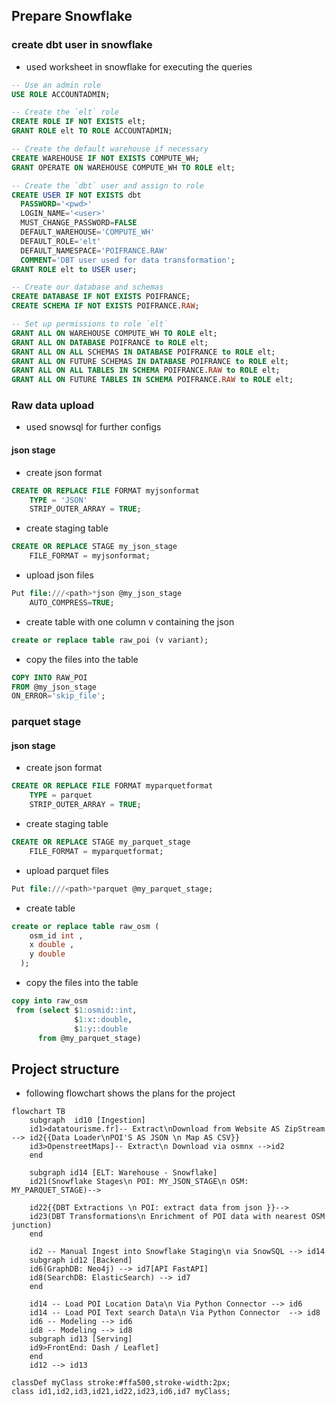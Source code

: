 ## Prepare Snowflake

### create dbt user in snowflake

- used worksheet in snowflake for executing the queries

```sql
-- Use an admin role
USE ROLE ACCOUNTADMIN;

-- Create the `elt` role
CREATE ROLE IF NOT EXISTS elt;
GRANT ROLE elt TO ROLE ACCOUNTADMIN;

-- Create the default warehouse if necessary
CREATE WAREHOUSE IF NOT EXISTS COMPUTE_WH;
GRANT OPERATE ON WAREHOUSE COMPUTE_WH TO ROLE elt;

-- Create the `dbt` user and assign to role
CREATE USER IF NOT EXISTS dbt
  PASSWORD='<pwd>'
  LOGIN_NAME='<user>'
  MUST_CHANGE_PASSWORD=FALSE
  DEFAULT_WAREHOUSE='COMPUTE_WH'
  DEFAULT_ROLE='elt'
  DEFAULT_NAMESPACE='POIFRANCE.RAW'
  COMMENT='DBT user used for data transformation';
GRANT ROLE elt to USER user;

-- Create our database and schemas
CREATE DATABASE IF NOT EXISTS POIFRANCE;
CREATE SCHEMA IF NOT EXISTS POIFRANCE.RAW;

-- Set up permissions to role `elt`
GRANT ALL ON WAREHOUSE COMPUTE_WH TO ROLE elt;
GRANT ALL ON DATABASE POIFRANCE to ROLE elt;
GRANT ALL ON ALL SCHEMAS IN DATABASE POIFRANCE to ROLE elt;
GRANT ALL ON FUTURE SCHEMAS IN DATABASE POIFRANCE to ROLE elt;
GRANT ALL ON ALL TABLES IN SCHEMA POIFRANCE.RAW to ROLE elt;
GRANT ALL ON FUTURE TABLES IN SCHEMA POIFRANCE.RAW to ROLE elt;
```

### Raw data upload

- used snowsql for further configs

#### json stage

- create json format

```sql
CREATE OR REPLACE FILE FORMAT myjsonformat
	TYPE = 'JSON'
	STRIP_OUTER_ARRAY = TRUE;
```

- create staging table

```sql
CREATE OR REPLACE STAGE my_json_stage
    FILE_FORMAT = myjsonformat;
```

- upload json files

```sql
Put file:///<path>*json @my_json_stage
    AUTO_COMPRESS=TRUE;
```

- create table with one column v containing the json

```sql
create or replace table raw_poi (v variant);
```

- copy the files into the table

```sql
COPY INTO RAW_POI
FROM @my_json_stage
ON_ERROR='skip_file';
```

### parquet stage

#### json stage

- create json format

```sql
CREATE OR REPLACE FILE FORMAT myparquetformat
	TYPE = parquet
	STRIP_OUTER_ARRAY = TRUE;
```

- create staging table

```sql
CREATE OR REPLACE STAGE my_parquet_stage
    FILE_FORMAT = myparquetformat;
```

- upload parquet files

```sql
Put file:///<path>*parquet @my_parquet_stage;
```

- create table

```sql
create or replace table raw_osm (
    osm_id int ,
    x double ,
    y double
  );
```

- copy the files into the table

```sql
copy into raw_osm
 from (select $1:osmid::int,
              $1:x::double,
              $1:y::double
      from @my_parquet_stage)
```

## Project structure

- following flowchart shows the plans for the project

```mermaid
flowchart TB
    subgraph  id10 [Ingestion]
    id1>datatourisme.fr]-- Extract\nDownload from Website AS ZipStream --> id2{{Data Loader\nPOI'S AS JSON \n Map AS CSV}}
    id3>OpenstreetMaps]-- Extract\n Download via osmnx -->id2
    end

    subgraph id14 [ELT: Warehouse - Snowflake]
    id21(Snowflake Stages\n POI: MY_JSON_STAGE\n OSM: MY_PARQUET_STAGE)-->

    id22{{DBT Extractions \n POI: extract data from json }}-->
    id23(DBT Transformations\n Enrichment of POI data with nearest OSM junction)
    end

    id2 -- Manual Ingest into Snowflake Staging\n via SnowSQL --> id14
    subgraph id12 [Backend]
    id6(GraphDB: Neo4j) --> id7[API FastAPI]
    id8(SearchDB: ElasticSearch) --> id7
    end

    id14 -- Load POI Location Data\n Via Python Connector --> id6
    id14 -- Load POI Text search Data\n Via Python Connector  --> id8
    id6 -- Modeling --> id6
    id8 -- Modeling --> id8
    subgraph id13 [Serving]
    id9>FrontEnd: Dash / Leaflet]
    end
    id12 --> id13

classDef myClass stroke:#ffa500,stroke-width:2px;
class id1,id2,id3,id21,id22,id23,id6,id7 myClass;
```
